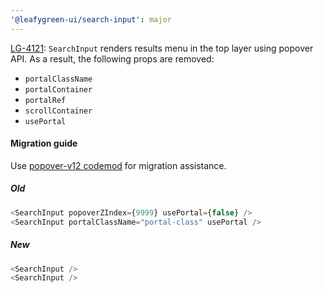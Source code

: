 ```yaml
---
'@leafygreen-ui/search-input': major
---
```


[LG-4121](https://jira.mongodb.org/browse/LG-4121): `SearchInput` renders results menu in the top layer using popover API. As a result, the following props are removed:
- `portalClassName`
- `portalContainer`
- `portalRef`
- `scrollContainer`
- `usePortal`

#### Migration guide

Use [popover-v12 codemod](https://github.com/mongodb/leafygreen-ui/tree/main/tools/codemods#popover-v12) for migration assistance.

##### Old
```js
<SearchInput popoverZIndex={9999} usePortal={false} />
<SearchInput portalClassName="portal-class" usePortal />
```

##### New
```js
<SearchInput />
<SearchInput />
```
